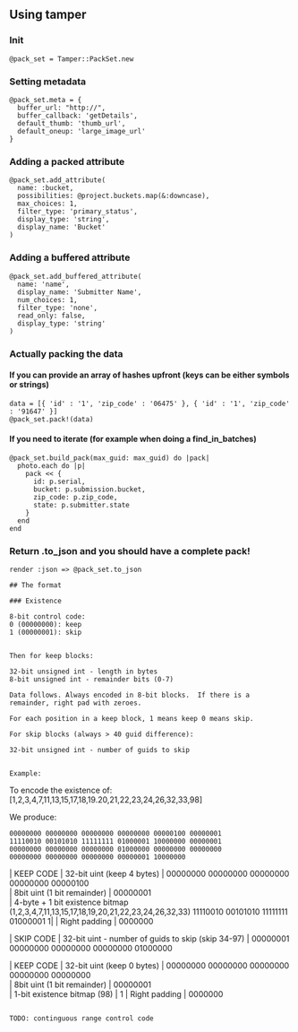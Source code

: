 ## Using tamper


### Init
```
@pack_set = Tamper::PackSet.new
```

### Setting metadata

```
@pack_set.meta = {
  buffer_url: "http://",
  buffer_callback: 'getDetails',
  default_thumb: 'thumb_url',
  default_oneup: 'large_image_url'
}
```

### Adding a packed attribute

```
@pack_set.add_attribute(
  name: :bucket,
  possibilities: @project.buckets.map(&:downcase),
  max_choices: 1,
  filter_type: 'primary_status',
  display_type: 'string',
  display_name: 'Bucket'
)
```


### Adding a buffered attribute

```
@pack_set.add_buffered_attribute(
  name: 'name',
  display_name: 'Submitter Name',
  num_choices: 1,
  filter_type: 'none',
  read_only: false,
  display_type: 'string'
)
```

### Actually packing the data

#### If you can provide an array of hashes upfront (keys can be either symbols or strings)
```
data = [{ 'id' : '1', 'zip_code' : '06475' }, { 'id' : '1', 'zip_code' : '91647' }]
@pack_set.pack!(data)
```

#### If you need to iterate (for example when doing a find_in_batches)
```
@pack_set.build_pack(max_guid: max_guid) do |pack|
  photo.each do |p|
    pack << {
      id: p.serial,
      bucket: p.submission.bucket,
      zip_code: p.zip_code,
      state: p.submitter.state
    }
  end
end
```

### Return .to_json and you should have a complete pack!
```
render :json => @pack_set.to_json

## The format

### Existence

8-bit control code:
0 (00000000): keep
1 (00000001): skip


Then for keep blocks:

32-bit unsigned int - length in bytes
8-bit unsigned int - remainder bits (0-7)

Data follows. Always encoded in 8-bit blocks.  If there is a remainder, right pad with zeroes.

For each position in a keep block, 1 means keep 0 means skip.

For skip blocks (always > 40 guid difference):

32-bit unsigned int - number of guids to skip


Example:

```
  To encode the existence of: 
    [1,2,3,4,7,11,13,15,17,18,19.20,21,22,23,24,26,32,33,98]

  We produce:

    00000000 00000000 00000000 00000000 00000100 00000001
    11110010 00101010 11111111 01000001 10000000 00000001
    00000000 00000000 00000000 01000000 00000000 00000000 
    00000000 00000000 00000000 00000001 10000000  

| KEEP CODE | 32-bit uint (keep 4 bytes)          | 
  00000000    00000000 00000000 00000000 00000100   
| 8bit uint (1 bit remainder) | 
  00000001   
| 4-byte + 1 bit existence bitmap (1,2,3,4,7,11,13,15,17,18,19,20,21,22,23,24,26,32,33)
  11110010 00101010 11111111 01000001 1|
| Right padding |
  0000000

| SKIP CODE | 32-bit uint - number of guids to skip (skip 34-97) |
  00000001    00000000 00000000 00000000 01000000   


| KEEP CODE | 32-bit uint (keep 0 bytes)          | 
  00000000    00000000 00000000 00000000 00000000   
| 8bit uint (1 bit remainder) | 
  00000001   
| 1-bit existence bitmap (98) |
  1
| Right padding |
  0000000
```

TODO: continguous range control code
